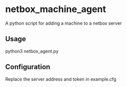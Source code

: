 # netbox_machine_agent
A python script for adding a machine to a netbox server

## Usage
python3 netbox_agent.py

## Configuration
Replace the server address and token in example.cfg
